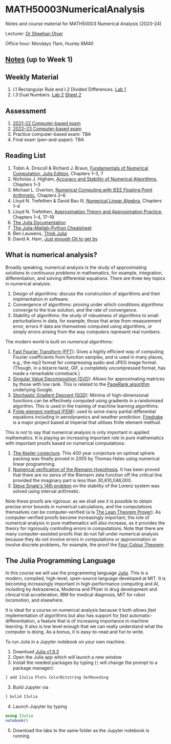 # MATH50003NumericalAnalysis
Notes and course material for MATH50003 Numerical Analysis (2023–24)

Lecturer: [Dr Sheehan Olver](https://www.ma.imperial.ac.uk/~solver/)

Office hour: Mondays 11am, Huxley 6M40

## [Notes](https://github.com/Imperial-MATH50003/MATH50003NumericalAnalysis/blob/main/notes.pdf) (up to Week 1)

## Weekly Material

1. I.1 Rectangular Rule and I.2 Divided Differences. [Lab 1](https://github.com/Imperial-MATH50003/MATH50003NumericalAnalysis/blob/main/labs/lab1.ipynb)
2. I.3 Dual Numbers. 
[Lab 2](https://github.com/Imperial-MATH50003/MATH50003NumericalAnalysis/blob/main/labs/lab2.ipynb) 
[Sheet 2](https://github.com/Imperial-MATH50003/MATH50003NumericalAnalysis/blob/main/sheets/sheet1.ipynb) 

## Assessment

1. [2021–22 Computer-based exam](https://github.com/Imperial-MATH50003/MATH50003NumericalAnalysis/blob/main/exams/computerexam2122.ipynb)
2. [2022–23 Computer-based exam](https://github.com/Imperial-MATH50003/MATH50003NumericalAnalysis/blob/main/exams/computerexam2223.ipynb)
3. Practice computer-based exam: TBA
4. Final exam (pen-and-paper): TBA


## Reading List

1. Tobin A. Driscoll & Richard J. Braun, [Fundamentals of Numerical Computation, Julia Edition](https://tobydriscoll.net/fnc-julia/linsys/overview.html), Chapters 1–3, 7
2. Nicholas J. Higham, [Accuracy and Stability of Numerical Algorithms](https://epubs.siam.org/doi/book/10.1137/1.9780898718027?mobileUi=0), Chapters 1–3
1. Michael L. Overton, [Numerical Computing with IEEE Floating Point Arithmetic](https://epubs.siam.org/doi/book/10.1137/1.9780898718072), Chapters 2–6
2. Lloyd N. Trefethen & David Bau III, [Numerical Linear Algebra](https://my.siam.org/Store/Product/viewproduct/?ProductId=950/&ct=c257a1956367c57b599612fbf383d0d3c674af4f9181d827444b5cdaca95b0686d6d20467a7c1e3290fb5b31c310ce74f5b2ede375934b844b1171bc734358e2), Chapters 1–4
3. Lloyd N. Trefethen, [Approximation Theory and Approximation Practice](https://people.maths.ox.ac.uk/trefethen/ATAP/ATAPfirst6chapters.pdf), Chapters 1–4, 17–19
4. [The Julia Documentation](https://docs.julialang.org)
5. [The Julia–Matlab–Python Cheatsheet](https://cheatsheets.quantecon.org)
6. Ben Lauwens, [Think Julia](https://benlauwens.github.io/ThinkJulia.jl/latest/book)
7. David A. Ham, [Just enough Git to get by](https://object-oriented-python.github.io/a2_git.html)


## What is numerical analysis?

Broadly speaking, numerical analysis is the study of approximating
solutions to _continuous problems_ in mathematics, for example, integration, differentiation,
and solving differential equations. There are three key topics in numerical analysis:

1. Design of algorithms: discuss the construction of algorithms and their implmentation in
software.
2. Convergence of algorithms: proving under which conditions algorithms converge to the
true solution, and the rate of convergence.
3. Stability of algorithms: the study of robustness of algorithms to small perturbations in
data, for example, those that arise from measurement error, errors if data are themselves computed using
algorithms, or simply errors arising from the way computers represent real numbers.

The modern world is built on numerical algorithms:


1. [Fast Fourier Transform (FFT)](https://en.wikipedia.org/wiki/Fast_Fourier_transform): Gives a highly efficient way of computing Fourier  coefficients from function samples,
and is used in many places, e.g., the mp3 format for compressing audio and JPEG image format.
(Though, in a bizarre twist, GIF, a completely uncompressed format, has made a remarkable comeback.)
2. [Singular Value Decomposition (SVD)](https://en.wikipedia.org/wiki/Singular_value_decomposition): Allows for approximating matrices by those with low rank. This is related to the [PageRank algorithm](https://en.wikipedia.org/wiki/PageRank) underlying Google.
3. [Stochastic Gradient Descent (SGD)](https://en.wikipedia.org/wiki/Stochastic_gradient_descent): Minima of high-dimensional functions can be effectively computed using gradients
in a randomised algorithm. This is used in the training of machine learning algorithms.
4. [Finite element method (FEM)](https://en.wikipedia.org/wiki/Finite_element_method):
used to solve many partial differential equations including  in aerodynamics and
weather prediction. [Firedrake](https://firedrakeproject.org) is a major project based at
Imperial that utilises finite element method.


This is not to say that numerical analysis is only important in applied mathematics.
It is playing an increasing important role in pure mathematics with important proofs based on numerical computations:

1. [The Kepler conjecture](https://en.wikipedia.org/wiki/Kepler_conjecture). This 400 year conjecture on optimal sphere packing
was finally proved in 2005 by Thomas Hales using numerical linear programming.
2. [Numerical verification of the Riemann Hypothesis](https://en.wikipedia.org/wiki/Riemann_hypothesis#Numerical_calculations).
It has been proved that there are no zeros of the Riemann zeta function off the critical line provided the imaginary part is
less than 30,610,046,000.
3. [Steve Smale's 14th problem](https://en.wikipedia.org/wiki/Lorenz_system) on the stability of the Lorenz system was solved
using interval arithmetic.

Note these proofs are _rigorous_: as we shall see it is possible to obtain precise error bounds in numerical
calculations, and the computations themselves can be computer-verified
(a la [The Lean Theorem Prover](https://leanprover.github.io)).
As computer-verified proofs become increasingly important, the role of numerical analysis in
pure mathematics will also increase, as it provides the theory for rigorously controlling errors in
computations. Note that there are many computer-assisted proofs that do not fall under numerical analysis because
they do not involve errors in computations or approximation or involve discrete problems, for
example, the proof the [Four Colour Theorem](https://en.wikipedia.org/wiki/Four_color_theorem).

## The Julia Programming Language

In this course we will use the programming language [Julia](https://julialang.org). This is a modern, compiled, high-level,
open-source language developed at MIT. It is becoming increasingly important in high-performance computing and
AI, including by Astrazeneca, Moderna and Pfizer in drug development and clinical trial accelleration, IBM for medical diagnosis, MIT for robot
locomotion, and elsewhere.

It is ideal for a course on numerical analysis because it both allows
_fast_ implementation of algorithms but also has support for _fast_ automatic-differentiation, a feature
that is of increasing importance in machine learning. It also is low level enough that we can
really understand what the computer is doing. As a bonus, it is easy-to-read and fun to write.

To run Julia in a Jupyter notebook on your own machine:

1. Download [Julia v1.9.3](https://julialang.org/downloads/)
2. Open the Julia app which will launch a new window
3. Install the needed packages by typing (`]` will change the prompt to a package manager):
```julia
] add IJulia Plots ColorBitstring SetRounding
```
3. Build Jupyter via
```julia
] bulid IJulia
```
4. Launch Jupyter by typing
```julia
using IJulia
notebook()
```
5. Download the labs to the same folder as the Jupyter notebook is running.